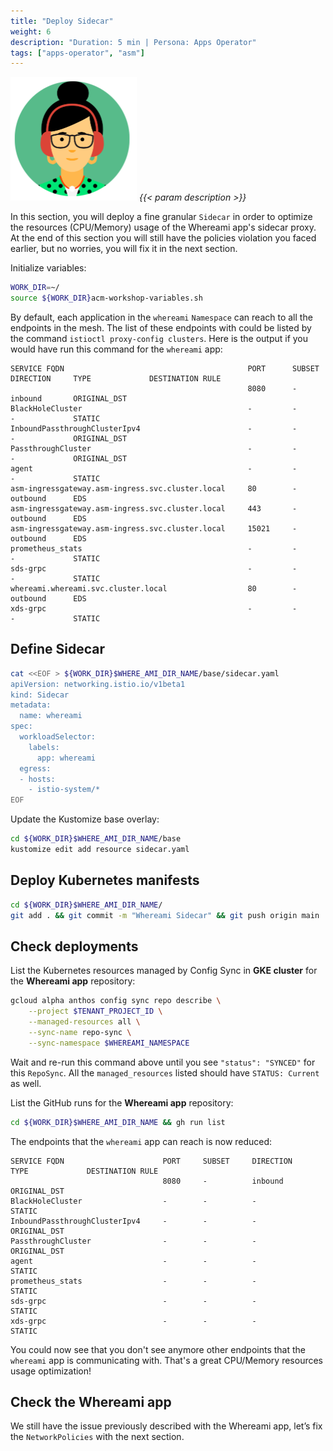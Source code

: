 ```yaml
---
title: "Deploy Sidecar"
weight: 6
description: "Duration: 5 min | Persona: Apps Operator"
tags: ["apps-operator", "asm"]
---
```

![Apps Operator](/images/apps-operator.png)
_{{< param description >}}_

In this section, you will deploy a fine granular `Sidecar` in order to optimize the resources (CPU/Memory) usage of the Whereami app's sidecar proxy. At the end of this section you will still have the policies violation you faced earlier, but no worries, you will fix it in the next section.

Initialize variables:
```Bash
WORK_DIR=~/
source ${WORK_DIR}acm-workshop-variables.sh
```

By default, each application in the `whereami` `Namespace` can reach to all the endpoints in the mesh. The list of these endpoints with could be listed by the command `istioctl proxy-config clusters`. Here is the output if you would have run this command for the `whereami` app:
```Plaintext
SERVICE FQDN                                         PORT      SUBSET     DIRECTION     TYPE             DESTINATION RULE
                                                     8080      -          inbound       ORIGINAL_DST
BlackHoleCluster                                     -         -          -             STATIC
InboundPassthroughClusterIpv4                        -         -          -             ORIGINAL_DST
PassthroughCluster                                   -         -          -             ORIGINAL_DST
agent                                                -         -          -             STATIC
asm-ingressgateway.asm-ingress.svc.cluster.local     80        -          outbound      EDS
asm-ingressgateway.asm-ingress.svc.cluster.local     443       -          outbound      EDS
asm-ingressgateway.asm-ingress.svc.cluster.local     15021     -          outbound      EDS
prometheus_stats                                     -         -          -             STATIC
sds-grpc                                             -         -          -             STATIC
whereami.whereami.svc.cluster.local                  80        -          outbound      EDS
xds-grpc                                             -         -          -             STATIC
```

## Define Sidecar

```Bash
cat <<EOF > ${WORK_DIR}$WHERE_AMI_DIR_NAME/base/sidecar.yaml
apiVersion: networking.istio.io/v1beta1
kind: Sidecar
metadata:
  name: whereami
spec:
  workloadSelector:
    labels:
      app: whereami
  egress:
  - hosts:
    - istio-system/*
EOF
```

Update the Kustomize base overlay:
```Bash
cd ${WORK_DIR}$WHERE_AMI_DIR_NAME/base
kustomize edit add resource sidecar.yaml
```

## Deploy Kubernetes manifests

```Bash
cd ${WORK_DIR}$WHERE_AMI_DIR_NAME/
git add . && git commit -m "Whereami Sidecar" && git push origin main
```

## Check deployments

List the Kubernetes resources managed by Config Sync in **GKE cluster** for the **Whereami app** repository:
```Bash
gcloud alpha anthos config sync repo describe \
    --project $TENANT_PROJECT_ID \
    --managed-resources all \
    --sync-name repo-sync \
    --sync-namespace $WHEREAMI_NAMESPACE
```
Wait and re-run this command above until you see `"status": "SYNCED"` for this `RepoSync`. All the `managed_resources` listed should have `STATUS: Current` as well.

List the GitHub runs for the **Whereami app** repository:
```Bash
cd ${WORK_DIR}$WHERE_AMI_DIR_NAME && gh run list
```

The endpoints that the `whereami` app can reach is now reduced:
```Plaintext
SERVICE FQDN                      PORT     SUBSET     DIRECTION     TYPE             DESTINATION RULE
                                  8080     -          inbound       ORIGINAL_DST
BlackHoleCluster                  -        -          -             STATIC
InboundPassthroughClusterIpv4     -        -          -             ORIGINAL_DST
PassthroughCluster                -        -          -             ORIGINAL_DST
agent                             -        -          -             STATIC
prometheus_stats                  -        -          -             STATIC
sds-grpc                          -        -          -             STATIC
xds-grpc                          -        -          -             STATIC
```
You could now see that you don't see anymore other endpoints that the `whereami` app is communicating with. That's a great CPU/Memory resources usage optimization!

## Check the Whereami app

We still have the issue previously described with the Whereami app, let’s fix the `NetworkPolicies` with the next section.